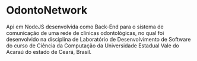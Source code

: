 # OdontoNetwork
Api em NodeJS desenvolvida como Back-End para o sistema de comunicação de uma rede de clinicas odontológicas, no qual foi desenvolvido na disciplina de Laboratório de Desenvolvimento de Software do curso de Ciência da Computação da Universidade Estadual Vale do Acaraú do estado de Ceará, Brasil.

